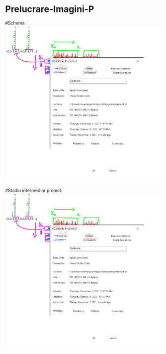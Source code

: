 # Prelucrare-Imagini-P

#Schema 
![DHCP FSM](https://github.com/GabrielDamian/Prelucrare-Imagini-P/blob/main/img.png)


#Stadiu intermediar proiect:
![DHCP FSM](https://github.com/GabrielDamian/Prelucrare-Imagini-P/blob/main/img.png)
